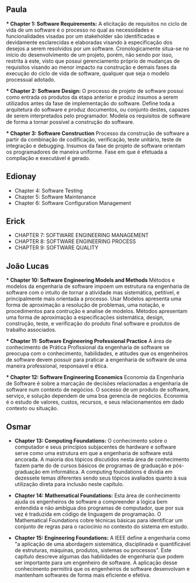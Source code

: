 ## Paula
<b>* Chapter 1: Software Requirements:</b>
A elicitação de requisitos no ciclo de vida de um software é o processo no qual as necessidades e funcionalidades visadas por um stakeholder são identificadas e devidamente esclarecidas e elaboradas visando à especificação dos desejos a serem resolvidos por um software. Cronologicamente situa-se no início do desenvolvimento de um projeto, porém, não sendo por isso, restrita à este, visto que possui gerenciamento próprio de mudanças de requisitos visando ao menor impacto na construção e demais fases da execução do ciclo de vida de software, qualquer que seja o modelo processual adotado.

<b>* Chapter 2: Software Design:</b>
O processo de projeto de software possui como entrada os produtos da etapa anterior e produz insumos a serem utilizados antes da fase de implementação do software. Define toda a arquitetura do software e produz documentos, ou conjunto destes, capazes de serem interpretados pelo programador. Modela os requisitos de software de forma a tornar possível a construção do software.

<b>* Chapter 3: Software Construction</b>
Processo da construção de software a partir da combinação de codificação, verificação, teste unitário, teste de integração e debugging. Insumos da fase de projeto de software orientam os programadores de maneira uniforme. Fase em que é efetuada a compilação e executável é gerado.

## Edionay
* Chapter 4: Software Testing
* Chapter 5: Software Maintenance
* Chapter 6: Software Configuration Management

## Erick
* CHAPTER 7: SOFTWARE ENGINEERING MANAGEMENT
* CHAPTER 8: SOFTWARE ENGINEERING PROCESS
* CHAPTER 9: SOFTWARE QUALITY

## João Lucas
<b>* Chapter 10: Software Engineering Models and Methods</b>
  Métodos e modelos da engenharia de software impoem um estrutura na engenharia de software com o intuito de tornar a atividade mas sistemática, petitivel, e principalmente mais orientada a processo. Usar Modelos apresenta uma forma de aproximação a resolução de problemas, uma notação, e procedimentos para contrução e analise de modelos. Métodos apresentam uma forma de aproximação a especificações sistemática, design, construção, teste, e verificação do produto final software e produtos de trabalho associados.

<b>* Chapter 11: Software Engineering Professional Practice</b>
  A área de conhecimento de Prática Profissional da engenharia de software se preocupa com o conhecimento, habilidades, e atitudes que os engenheiros de software devem possuir para praticar a engenharia de software de uma maneira professional, responsavel e ética.

<b>* Chapter 12: Software Engineering Economics</b>
  Economia da Engenharia de Software é sobre a marcação de decisões relacionadas a engenharia de software num contexto de negócios. O socesso de um produto de software, serviço, e solução dependem de uma boa gerencia de negócios. Economia é o estudo de valores, custos, recursos, e seus relacionamentos em dado contexto ou situação.

## Osmar
* **Chapter 13: Computing Foundations:**
  O conhecimento sobre o computador e seus princípios subjacentes de hardware e software serve como uma estrutura em que a engenharia de software está ancorada. A maioria dos tópicos discutidos nesta área de conhecimento fazem parte do de cursos básicos de programas de graduação e pós-graduação em informática. A computing foundations é dividia em dezessete temas diferentes sendo seus tópicos avaliados quanto à sua utilização direta para inclusão neste capítulo.

* **Chapter 14: Mathematical Foundations:**
  Esta área de conhecimento ajuda os engenheiros de software a compreender a lógica bem entendida e não ambígua dos programas de computador, que por sua vez é traduzida em código de linguagem de programação. O Mathematical Foundations cobre técnicas básicas para identificar um conjunto de regras para o raciocínio no contexto do sistema em estudo.

* **Chapter 15: Engineering Foundations:**
  A IEEE define a engenharia como "a aplicação de uma abordagem sistemática, disciplinada e quantificável de estruturas, máquinas, produtos, sistemas ou processos". Este capítulo descreve algumas das habilidades de engenharia que podem ser importante para um engenheiro de software. A aplicação desse conhecimento permitirá que os engenheiros de software desenvolvam e mantenham softwares de forma mais eficiente e efetiva.
